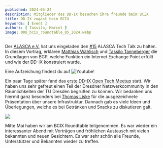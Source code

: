 ```yaml
---
published: 2024-05-24
description: Mitglieder des DD-IX besuchen ihre freunde beim BCIX
title: DD-IX zugast beim BCIX
keywords: [ Event ]
authors: [ Tassilo, Marcel ]
image: 008_bcix_roundtable_05_2024.webp
---
```


Der [ALASCA e.V.](https://alasca.cloud) hat uns eingeladen den [#15](https://alasca.cloud/en/alasca-tech-talk-15/) ALASCA Tech Talk zu halten. 
In diesem Vortrag, erklären [Matthias Wählisch](https://netd.cs.tu-dresden.de/about/waehlisch) und [Tassilo Tanneberger](https://tanneberger.me) 
die Grundlagen von BGP, welche Funktion ein Internet Exchange Point erfüllt und wie der DD-IX konstruiert wurde.

Eine Aufzeichung findest du auf ![Youtube](https://youtu.be/ieWTCBEq5IA)!


Ein paar Tage später fand das [erste DD-IX Open Tech Meetup](https://dd-ix.net/en/event/open-tech-meeting-2024-05) statt. Wir haben uns sehr gefreut einen Teil der Dresdner Netzwerkcommunity in den Räumlichkeiten der TU Dresden begrüßen zu können.
Wir bedanken uns hiermit ganz besonders bei [Thomas Liske](https://ibh.social/@liske) für die ausgezeichnete Präsentation über unsere Infrastruktur.
Dannach gab es viele Ideen und Überlegungen, welche es bei Getränken und Snacks zu diskutieren galt.


![](007_roundtable.webp)


Mitte Mai haben wir am BCIX Roundtable teilgenommen. Es war wieder ein interessanter Abend mit Vorträgen und fröhlichen Austausch mit vielen bekannten und neuen Gesichtern.
Es war sehr schön alle Freunde, Unterstützer und Bekannten wieder zu treffen.

